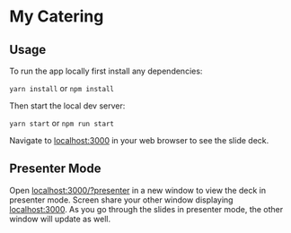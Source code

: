 # My Catering

## Usage

To run the app locally first install any dependencies:

`yarn install` or `npm install`

Then start the local dev server:

`yarn start` or `npm run start`

Navigate to [localhost:3000](http://localhost:3000) in your web browser to see the slide deck.

## Presenter Mode

Open [localhost:3000/?presenter](http://localhost:3000/?presenter) in a new window to view the deck in presenter mode. Screen share your other window displaying [localhost:3000](http://localhost:3000). As you go through the slides in presenter mode, the other window will update as well.
